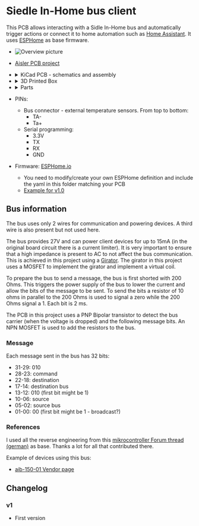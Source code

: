 
# Siedle In-Home bus client

This PCB allows interacting with a Sidle In-Home bus and automatically trigger actions or connect it to home automation such as [Home Assistant](https://www.home-assistant.io/). It uses [ESPHome](https://esphome.io) as base firmware.

- ![Overview picture](pictures/overview.png)
- [Aisler PCB project](https://aisler.net/p/WQLXACYH)
- <details>
  <summary>KiCad PCB - schematics and assembly </summary>

  - [KiCad PCB project](kicad/siedle-bus/siedle-bus.kicad_pro)
  - ![Schematics Preview](pictures/schematics.png)
  - ![PCB front Assembly](pictures/pcb-top-preview.jpg)
  - ![PCB tracks](pictures/pcb-tracks.png)
  - ![PCB front Assembly](pictures/pcb-top.png)
  - ![PCB front Assembly](pictures/pcb-bottom-preview.jpg)
  - ![PCB back Assembly](pictures/pcb-bottom.png)
  
  </details>
- <details>
  <summary>3D Printed Box </summary>

  - [3D Printed box](box): 
  - [FreeCad file](box/siedle-bus.FCStd)
  - [Box inside - 3MF file](box/siedle-bus-inside_box.3mf)
    ![solar_panel_distribution-inside_box.jpg](pictures/siedle-bus-inside_box.jpg)
    ![solar_panel_distribution-outside_box.jpg](pictures/siedle-bus-outside_box.jpg)

  </details>
- <details>
  <summary>Parts</summary>

  - 1x [ESP32-WROOM-32 with 8MB Flash](https://www.espressif.com/sites/default/files/documentation/esp32-wroom-32_datasheet_en.pdf)
  - 1x [AMS1117 - 3,3v 1A regulator in SOT-223 format](http://www.advanced-monolithic.com/pdf/ds1117.pdf)
  - 8x [IRLML0030 - 5A N-MOSFET](https://www.infineon.com/dgdl/Infineon-IRLML0030-DataSheet-v01_01-EN.pdf?fileId=5546d462533600a401535664773825df)
  - 8x [USB_A_Stewart_SS-52100-001_Horizontal](https://www.digikey.de/en/products/detail/stewart-connector/SS-52100-001/7902377)
  - 1x 10 KOhm resistor (reset)
  - 9x 0805 10 uF capacitor
  
  </details>
- PINs:
  - Bus connector - external temperature sensors. From top to bottom:
    - TA-
    - Ta+
  - Serial programming:
    - 3.3V
    - TX
    - RX
    - GND
- Firmware: [ESPHome.io](https://esphome.io)
  - You need to modify/create your own ESPHome definition and include the yaml in this folder matching your PCB
  - [Example for v1.0](../../interphone_small_flat.yaml)

## Bus information

The bus uses only 2 wires for communication and powering devices. A third wire is also present but not used here.

The bus provides 27V and can power client devices for up to 15mA (in the original board circuit there is a current limiter). It is very important to ensure that a high impedance is present to AC to not affect the bus communication. This is achieved in this project using a [Girator](https://en.wikipedia.org/wiki/Gyrator). The girator in this project uses a MOSFET to implement the girator and implement a virtual coil.

To prepare the bus to send a message, the bus is first shorted with 200 Ohms. This triggers the power supply of the bus to lower the current and allow the bits of the message to be sent. To send the bits a resistor of 10 ohms in parallel to the 200 Ohms is used to signal a zero while the 200 Ohms signal a 1. Each bit is 2 ms.

The PCB in this project uses a PNP Bipolar transistor to detect the bus carrier (when the voltage is dropped) and the following message bits. An NPN MOSFET is used to add the resistors to the bus.

### Message

Each message sent in the bus has 32 bits:

- 31-29: 010
- 28-23: command
- 22-18: destination
- 17-14: destination bus
- 13-12: 010 (first bit might be 1)
- 10-06: source
- 05-02: source bus
- 01-00: 00 (first bit might be 1 - broadcast?)

### References

I used all the reverse engineering from this [mikrocontroller Forum thread (german)](https://www.mikrocontroller.net/topic/308271) as base. Thanks a lot for all that contributed there.

Example of devices using this bus:
- [aib-150-01 Vendor page](https://www.siedle.de/de-de/home/service/linked-pages/produktkatalog/tuersprechanlagen-innen/siedle-basic/aib-150-01/)

## Changelog

### v1

- First version